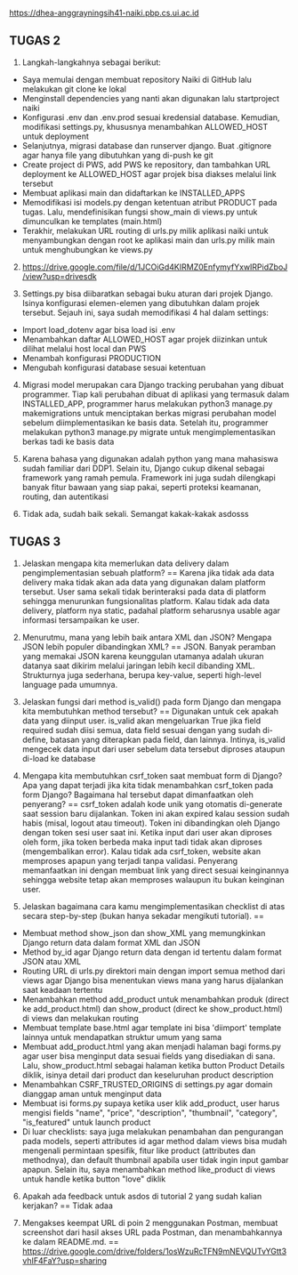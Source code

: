 https://dhea-anggrayningsih41-naiki.pbp.cs.ui.ac.id

TUGAS 2
----------------------------------------------------------------------------------------------------
1. Langkah-langkahnya sebagai berikut:
- Saya memulai dengan membuat repository Naiki di GitHub lalu melakukan git clone ke lokal
- Menginstall dependencies yang nanti akan digunakan lalu startproject naiki
- Konfigurasi .env dan .env.prod sesuai kredensial database. Kemudian, modifikasi settings.py, khususnya menambahkan ALLOWED_HOST untuk deployment
- Selanjutnya, migrasi database dan runserver django. Buat .gitignore agar hanya file yang dibutuhkan yang di-push ke git
- Create project di PWS, add PWS ke repository, dan tambahkan URL deployment ke ALLOWED_HOST agar projek bisa diakses melalui link tersebut
- Membuat aplikasi main dan didaftarkan ke INSTALLED_APPS
- Memodifikasi isi models.py dengan ketentuan atribut PRODUCT pada tugas. Lalu, mendefinisikan fungsi show_main di views.py untuk dimunculkan ke templates (main.html)
- Terakhir, melakukan URL routing di urls.py milik aplikasi naiki untuk menyambungkan dengan root ke aplikasi main dan urls.py milik main untuk menghubungkan ke views.py

2. https://drive.google.com/file/d/1JCOiGd4KIRMZ0EnfymyfYxwIRPidZboJ/view?usp=drivesdk

3. Settings.py bisa diibaratkan sebagai buku aturan dari projek Django. Isinya konfigurasi elemen-elemen yang dibutuhkan dalam projek tersebut.  Sejauh ini, saya sudah memodifikasi 4 hal dalam settings:
- Import load_dotenv agar bisa load isi .env
- Menambahkan daftar ALLOWED_HOST agar projek diizinkan untuk dilihat melalui host local dan PWS
- Menambah konfigurasi PRODUCTION
- Mengubah konfigurasi database sesuai ketentuan

4. Migrasi model merupakan cara Django tracking perubahan yang dibuat programmer. Tiap kali perubahan dibuat di aplikasi yang termasuk dalam INSTALLED_APP, programmer harus melakukan python3 manage.py makemigrations untuk menciptakan berkas migrasi perubahan model sebelum diimplementasikan ke basis data. Setelah itu, programmer melakukan python3 manage.py migrate untuk mengimplementasikan berkas tadi ke basis data

5. Karena bahasa yang digunakan adalah python yang mana mahasiswa sudah familiar dari DDP1. Selain itu, Django cukup dikenal sebagai framework yang ramah pemula. Framework ini juga sudah dilengkapi banyak fitur bawaan yang siap pakai, seperti proteksi keamanan, routing, dan autentikasi

6. Tidak ada, sudah baik sekali. Semangat kakak-kakak asdosss



TUGAS 3
----------------------------------------------------------------------------------------------------
1. Jelaskan mengapa kita memerlukan data delivery dalam pengimplementasian sebuah platform?
== Karena jika tidak ada data delivery maka tidak akan ada data yang digunakan dalam platform tersebut. User sama sekali tidak berinteraksi pada data di platform sehingga menurunkan fungsionalitas platform. Kalau tidak ada data delivery, platform nya static, padahal platform seharusnya usable agar informasi tersampaikan ke user.

2. Menurutmu, mana yang lebih baik antara XML dan JSON? Mengapa JSON lebih populer dibandingkan XML?
== JSON. Banyak peramban yang memakai JSON karena keunggulan utamanya adalah ukuran datanya saat dikirim melalui jaringan lebih kecil dibanding XML. Strukturnya juga sederhana, berupa key-value, seperti high-level language pada umumnya.

3. Jelaskan fungsi dari method is_valid() pada form Django dan mengapa kita membutuhkan method tersebut?
== Digunakan untuk cek apakah data yang diinput user. is_valid akan mengeluarkan True jika field required sudah diisi semua, data field sesuai dengan yang sudah di-define, batasan yang diterapkan pada field, dan lainnya. Intinya, is_valid mengecek data input dari user sebelum data tersebut diproses ataupun di-load ke database

4. Mengapa kita membutuhkan csrf_token saat membuat form di Django? Apa yang dapat terjadi jika kita tidak menambahkan csrf_token pada form Django? Bagaimana hal tersebut dapat dimanfaatkan oleh penyerang?
== csrf_token adalah kode unik yang otomatis di-generate saat session baru dijalankan. Token ini akan expired kalau session sudah habis (misal, logout atau timeout). Token ini dibandingkan oleh Django dengan token sesi user saat ini. Ketika input dari user akan diproses oleh form, jika token berbeda maka input tadi tidak akan diproses (mengembalikan error). Kalau tidak ada csrf_token, website akan memproses apapun yang terjadi tanpa validasi. Penyerang memanfaatkan ini dengan membuat link yang direct sesuai keinginannya sehingga website tetap akan memproses walaupun itu bukan keinginan user. 

5. Jelaskan bagaimana cara kamu mengimplementasikan checklist di atas secara step-by-step (bukan hanya sekadar mengikuti tutorial).
== 
- Membuat method show_json dan show_XML yang memungkinkan Django return data dalam format XML dan JSON 
- Method by_id agar Django return data dengan id tertentu dalam format JSON atau XML
- Routing URL di urls.py direktori main dengan import semua method dari views agar Django bisa menentukan views mana yang harus dijalankan saat keadaan tertentu
- Menambahkan method add_product untuk menambahkan produk (direct ke add_product.html) dan show_product (direct ke show_product.html) di views dan melakukan routing
- Membuat template base.html agar template ini bisa 'diimport' template lainnya untuk mendapatkan struktur umum yang sama
- Membuat add_product.html yang akan menjadi halaman bagi forms.py agar user bisa menginput data sesuai fields yang disediakan di sana. Lalu, show_product.html sebagai halaman ketika button Product Details diklik, isinya detail dari product dan keseluruhan product description
- Menambahkan CSRF_TRUSTED_ORIGINS di settings.py agar domain dianggap aman untuk menginput data
- Membuat isi forms.py supaya ketika user klik add_product, user harus mengisi fields "name", "price", "description", "thumbnail", "category", "is_featured" untuk launch product
- Di luar checklists: saya juga melakukan penambahan dan pengurangan pada models, seperti attributes id agar method dalam views bisa mudah mengenali permintaan spesifik, fitur like product (attributes dan methodnya), dan default thumbnail apabila user tidak ingin input gambar apapun. Selain itu, saya menambahkan method like_product di views untuk handle ketika button "love" diklik

6. Apakah ada feedback untuk asdos di tutorial 2 yang sudah kalian kerjakan?
== Tidak adaa

7. Mengakses keempat URL di poin 2 menggunakan Postman, membuat screenshot dari hasil akses URL pada Postman, dan menambahkannya ke dalam README.md.
== https://drive.google.com/drive/folders/1osWzuRcTFN9mNEVQUTvYGtt3vhIF4FaY?usp=sharing